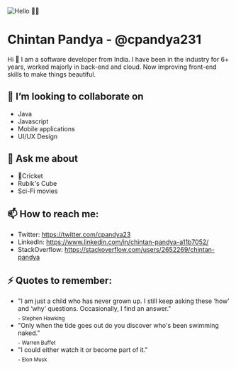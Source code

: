 ![Hello 👋🏻](https://images.alphacoders.com/665/thumb-1920-665091.jpg)

# Chintan Pandya - @cpandya231

Hi 👋 I am a software developer from India. I have been in the industry for 6+ years, worked majorly in back-end and cloud. Now improving front-end skills to make things beautiful.

## 👯 I’m looking to collaborate on

- Java
- Javascript
- Mobile applications
- UI/UX Design

## 💬 Ask me about

- 🏏Cricket
- Rubik's Cube
- Sci-Fi movies

## 📫 How to reach me:

- Twitter: https://twitter.com/cpandya23
- LinkedIn: https://www.linkedin.com/in/chintan-pandya-a11b7052/
- StackOverflow: https://stackoverflow.com/users/2652269/chintan-pandya

## ⚡ Quotes to remember:

- "I am just a child who has never grown up. I still keep asking these ‘how’ and ‘why’ questions. Occasionally, I find an answer." <br><sub>- Stephen Hawking
  <br>
- "Only when the tide goes out do you discover who's been swimming naked." <br><sub>- Warren Buffet
  <br>
- "I could either watch it or become part of it." <br><sub>- Elon Musk

<!--
**cpandya231/cpandya231** is a ✨ _special_ ✨ repository because its `README.md` (this file) appears on your GitHub profile.

Here are some ideas to get you started:

- 🔭 I’m currently working on ...
- 🌱 I’m currently learning ...
- 👯 I’m looking to collaborate on ...
- 🤔 I’m looking for help with ...
- 💬 Ask me about ...
- 📫 How to reach me: ...
- 😄 Pronouns: ...
- ⚡ Fun fact: ...
-->
